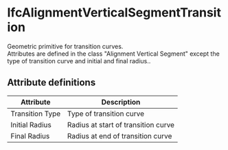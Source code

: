 IfcAlignmentVerticalSegmentTransition
=====================================
Geometric primitive for transition curves.  
Attributes are defined in the class "Alignment Vertical Segment" except the
type of transition curve and initial and final radius..  


Attribute definitions
---------------------
| Attribute       | Description                         |
|-----------------|-------------------------------------|
| Transition Type | Type of transition curve            |
| Initial Radius  | Radius at start of transition curve |
| Final Radius    | Radius at end of transition curve   |

